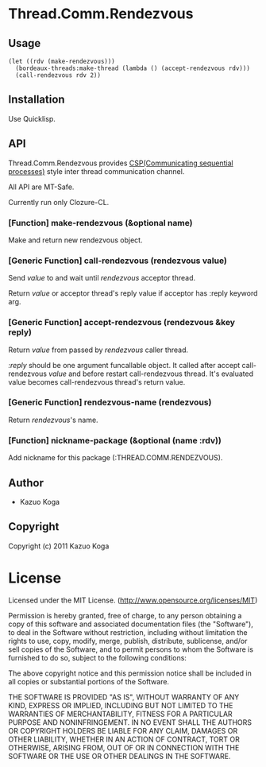 # Thread.Comm.Rendezvous

## Usage

    (let ((rdv (make-rendezvous)))
      (bordeaux-threads:make-thread (lambda () (accept-rendezvous rdv)))
      (call-rendezvous rdv 2))

## Installation

Use Quicklisp.

## API

Thread.Comm.Rendezvous provides [CSP(Communicating sequential processes)](http://en.wikipedia.org/wiki/Communicating_sequential_processes) style inter thread communication channel.

All API are MT-Safe.

Currently run only Clozure-CL.

### [Function] make-rendezvous (&optional name)

Make and return new rendezvous object.

### [Generic Function] call-rendezvous (rendezvous value)

Send _value_ to and wait until _rendezvous_ acceptor thread.

Return _value_ or acceptor thread's reply value if acceptor has :reply keyword arg.

### [Generic Function] accept-rendezvous (rendezvous &key reply)

Return _value_ from passed by _rendezvous_ caller thread.

_:reply_ should be one argument funcallable object.
It called after accept call-rendezvous _value_ and before restart call-rendezvous thread.
It's evaluated value becomes call-rendezvous thread's return value.

### [Generic Function] rendezvous-name (rendezvous)

Return _rendezvous_'s name.

### [Function] nickname-package (&optional (name :rdv))

Add nickname for this package (:THREAD.COMM.RENDEZVOUS).

## Author

* Kazuo Koga

## Copyright

Copyright (c) 2011 Kazuo Koga

# License

Licensed under the MIT License.
(http://www.opensource.org/licenses/MIT)

Permission is hereby granted, free of charge, to any person obtaining a copy of this software and associated documentation files (the "Software"), to deal in the Software without restriction, including without limitation the rights to use, copy, modify, merge, publish, distribute, sublicense, and/or sell copies of the Software, and to permit persons to whom the Software is furnished to do so, subject to the following conditions:

The above copyright notice and this permission notice shall be included in all copies or substantial portions of the Software.

THE SOFTWARE IS PROVIDED "AS IS", WITHOUT WARRANTY OF ANY KIND, EXPRESS OR IMPLIED, INCLUDING BUT NOT LIMITED TO THE WARRANTIES OF MERCHANTABILITY, FITNESS FOR A PARTICULAR PURPOSE AND NONINFRINGEMENT. IN NO EVENT SHALL THE AUTHORS OR COPYRIGHT HOLDERS BE LIABLE FOR ANY CLAIM, DAMAGES OR OTHER LIABILITY, WHETHER IN AN ACTION OF CONTRACT, TORT OR OTHERWISE, ARISING FROM, OUT OF OR IN CONNECTION WITH THE SOFTWARE OR THE USE OR OTHER DEALINGS IN THE SOFTWARE.
